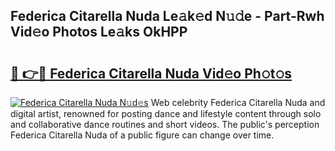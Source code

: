 ## Federica Citarella Nuda Le𝚊k𝚎d N𝚞𝚍e - Part-Rwh Vid𝚎o Photos Le𝚊ks OkHPP

# <h2><a href="http://fbfc0ey.evod.top/?m=Federica+Citarella+Nuda">🔗 👉🔴 Federica Citarella Nuda Vid𝚎o Ph𝚘t𝚘s</a></h2>

[![Federica Citarella Nuda N𝚞d𝚎s](https://i.imgur.com/8V9OHl7.gif)](http://fbfc0ey.evod.top/?m=Federica+Citarella+Nuda)
Web celebrity Federica Citarella Nuda and digital artist, renowned for posting dance and lifestyle content through solo and collaborative dance routines and short videos. The public's perception Federica Citarella Nuda of a public figure can change over time. 
